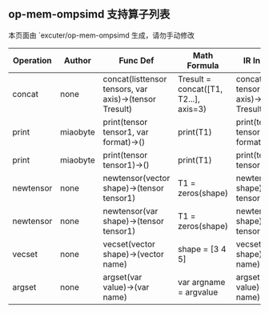 ## op-mem-ompsimd 支持算子列表 

本页面由 `excuter/op-mem-ompsimd 生成，请勿手动修改 

| Operation | Author | Func Def | Math Formula | IR Instruction |
|-----------|--------|------------|--------------|----------------|
| concat |  none  | concat(listtensor<any> tensors, var<int32> axis)->(tensor<any> Tresult) | Tresult = concat([T1, T2...], axis=3) | concat(listtensor<any> tensors, var<int32> axis)->(tensor<any> Tresult) |
| print | miaobyte | print(tensor<any> tensor1, var<string> format)->() | print(T1) | print(tensor<any> tensor1, var<string> format)->() |
| print | miaobyte | print(tensor<any> tensor1)->() | print(T1) | print(tensor<any> tensor1)->() |
| newtensor |  none  | newtensor(vector<int32> shape)->(tensor<any> tensor1) | T1 = zeros(shape) | newtensor(vector<int32> shape)->(tensor<any> tensor1) |
| newtensor |  none  | newtensor(var<string> shape)->(tensor<any> tensor1) | T1 = zeros(shape) | newtensor(var<string> shape)->(tensor<any> tensor1) |
| vecset |  none  | vecset(vector<any> shape)->(vector<any> name) | shape = [3  4  5] | vecset(vector<any> shape)->(vector<any> name) |
| argset |  none  | argset(var<any> value)->(var<any> name) | var argname = argvalue | argset(var<any> value)->(var<any> name) |
